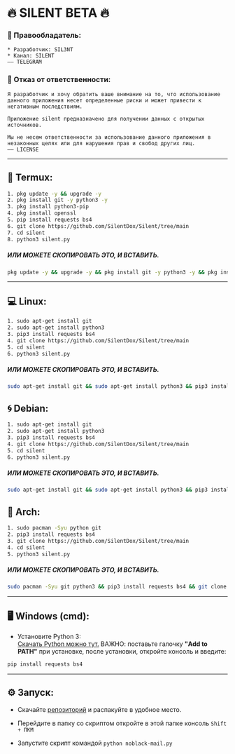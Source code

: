 # 🔥 **SILENT** BETA 🔥


### **💼 Правообладатель:**
    * Разработчик: SIL3NT
    * Канал: SILENT
    —— TELEGRAM

### **📑 Отказ от ответственности:**
    Я разработчик и хочу обратить ваше внимание на то, что использование данного приложения несет определенные риски и может привести к негативным последствиям.

    Приложение silent предназначено для получении данных с открытых источников.

    Мы не несем ответственности за использование данного приложения в незаконных целях или для нарушения прав и свобод других лиц.
    —— LICENSE

---
## **📱 Termux:**
```Bash
1. pkg update -y && upgrade -y
2. pkg install git -y python3 -y
3. pkg install python3-pip
4. pkg install openssl
5. pip install requests bs4 
6. git clone https://github.com/SilentDox/Silent/tree/main
7. cd silent
8. python3 silent.py
```

##### ИЛИ МОЖЕТЕ СКОПИРОВАТЬ ЭТО, И ВСТАВИТЬ. 
```Bash
pkg update -y && upgrade -y && pkg install git -y python3 -y && pkg install python3-pip && pkg install openssl && pip install requests bs4 && git clone https://github.com/SilentDox/Silent/tree/main && cd silent && python3 silent.py
```
---
## **💻 Linux:**
```Bash
1. sudo apt-get install git 
2. sudo apt-get install python3
3. pip3 install requests bs4 
4. git clone https://github.com/SilentDox/Silent/tree/main
5. cd silent
6. python3 silent.py
```

##### ИЛИ МОЖЕТЕ СКОПИРОВАТЬ ЭТО, И ВСТАВИТЬ. 
```Bash
sudo apt-get install git && sudo apt-get install python3 && pip3 install requests bs4 && git clone https://github.com/SilentDox/Silent/tree/main && cd silent && python3 silent.py
```

## **🌀 Debian:**
```Bash
1. sudo apt-get install git 
2. sudo apt-get install python3
3. pip3 install requests bs4 
4. git clone https://github.com/SilentDox/Silent/tree/main
5. cd silent
6. python3 silent.py
```

##### ИЛИ МОЖЕТЕ СКОПИРОВАТЬ ЭТО, И ВСТАВИТЬ. 
```Bash
sudo apt-get install git && sudo apt-get install python3 && pip3 install requests bs4 && git clone https://github.com/SilentDox/Silent/tree/main && cd silent && python3 silent.py
```

## **👾 Arch:**
```Bash
1. sudo pacman -Syu python git
2. pip3 install requests bs4
3. git clone https://github.com/SilentDox/Silent/tree/main
4. cd silent
5. python3 silent.py
```

##### ИЛИ МОЖЕТЕ СКОПИРОВАТЬ ЭТО, И ВСТАВИТЬ.
```Bash
sudo pacman -Syu git python3 && pip3 install requests bs4 && git clone https://github.com/SilentDox/Silent/tree/main && cd silent && python3 silent.py
```

---
## **🖥 Windows (cmd):**
- Установите Python 3:\
[Скачать Python можно тут.](https://www.python.org/downloads/)  ВАЖНО: поставьте галочку **"Add to PATH"** при установке, после установки, откройте консоль и введите:

```Bash
pip install requests bs4
```
---

## **⚙️ Запуск:**
- Скачайте [репозиторий](https://drive.google.com/uc?export=download&id=1tZt1K0Oz7PTmUqQZFL6k8AscaIbx9AJe) и распакуйте в удобное место.

- Перейдите в папку со скриптом откройте в этой папке консоль `Shift + ПКМ`
- Запустите скрипт командой `python noblack-mail.py`
